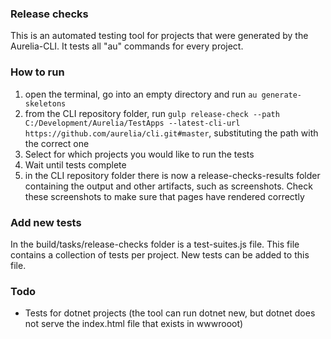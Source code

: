 ### Release checks
This is an automated testing tool for projects that were generated by the Aurelia-CLI. It tests all "au" commands for every project.

### How to run
1. open the terminal, go into an empty directory and run `au generate-skeletons`
2. from the CLI repository folder, run `gulp release-check --path C:/Development/Aurelia/TestApps --latest-cli-url https://github.com/aurelia/cli.git#master`, substituting the path with the correct one
3. Select for which projects you would like to run the tests
4. Wait until tests complete
5. in the CLI repository folder there is now a release-checks-results folder containing the output and other artifacts, such as screenshots. Check these screenshots to make sure that pages have rendered correctly

### Add new tests
In the build/tasks/release-checks folder is a test-suites.js file. This file contains a collection of tests per project. New tests can be added to this file.

### Todo
- Tests for dotnet projects (the tool can run dotnet new, but dotnet does not serve the index.html file that exists in wwwrooot)
